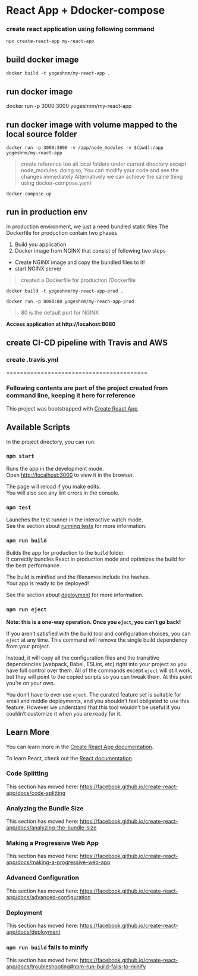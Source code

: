 # React App + Ddocker-compose

### create react application using following command 

`npx create-react-app my-react-app`

## build docker image 
`docker build -t yogeshnm/my-react-app .`

## run docker image 
docker run -p 3000:3000 yogeshnm/my-react-app

## run docker image with volume mapped to the local source folder 
`docker run -p 3000:3000 -v /app/node_modules -v $(pwd):/app yogeshnm/my-react-app`

> create reference too all local folders under current directory except node_modules.
> doing so, You can modify your code and see the changes immediately
> Alternatively we can achieve the same thing using docker-compose.yaml

`docker-compose up`

## run in production env
In production environment, we just a need bundled static files
The Dockerfile for production contain two phases
1. Build you application 
2. Docker image from NGINX that consist of following two steps 
 - Create NGINX image and copy the bundled files to it!
 - start NGINX server 

> created a Dockerfile for production /Dockerfile

`docker build -t yogeshnm/my-react-app-prod .`

`docker run -p 8080:80 yogeshnm/my-reach-app-prod`

> 80 is the default port for NGINX

**Access application at http://locahost:8080**

## create CI-CD pipeline with Travis and AWS 

### create .travis.yml

=========================================
### Following contents are part of the project created from command line, keeping it here for reference
This project was bootstrapped with [Create React App](https://github.com/facebook/create-react-app).

## Available Scripts

In the project directory, you can run:

### `npm start`

Runs the app in the development mode.<br />
Open [http://localhost:3000](http://localhost:3000) to view it in the browser.

The page will reload if you make edits.<br />
You will also see any lint errors in the console.

### `npm test`

Launches the test runner in the interactive watch mode.<br />
See the section about [running tests](https://facebook.github.io/create-react-app/docs/running-tests) for more information.

### `npm run build`

Builds the app for production to the `build` folder.<br />
It correctly bundles React in production mode and optimizes the build for the best performance.

The build is minified and the filenames include the hashes.<br />
Your app is ready to be deployed!

See the section about [deployment](https://facebook.github.io/create-react-app/docs/deployment) for more information.

### `npm run eject`

**Note: this is a one-way operation. Once you `eject`, you can’t go back!**

If you aren’t satisfied with the build tool and configuration choices, you can `eject` at any time. This command will remove the single build dependency from your project.

Instead, it will copy all the configuration files and the transitive dependencies (webpack, Babel, ESLint, etc) right into your project so you have full control over them. All of the commands except `eject` will still work, but they will point to the copied scripts so you can tweak them. At this point you’re on your own.

You don’t have to ever use `eject`. The curated feature set is suitable for small and middle deployments, and you shouldn’t feel obligated to use this feature. However we understand that this tool wouldn’t be useful if you couldn’t customize it when you are ready for it.

## Learn More

You can learn more in the [Create React App documentation](https://facebook.github.io/create-react-app/docs/getting-started).

To learn React, check out the [React documentation](https://reactjs.org/).

### Code Splitting

This section has moved here: https://facebook.github.io/create-react-app/docs/code-splitting

### Analyzing the Bundle Size

This section has moved here: https://facebook.github.io/create-react-app/docs/analyzing-the-bundle-size

### Making a Progressive Web App

This section has moved here: https://facebook.github.io/create-react-app/docs/making-a-progressive-web-app

### Advanced Configuration

This section has moved here: https://facebook.github.io/create-react-app/docs/advanced-configuration

### Deployment

This section has moved here: https://facebook.github.io/create-react-app/docs/deployment

### `npm run build` fails to minify

This section has moved here: https://facebook.github.io/create-react-app/docs/troubleshooting#npm-run-build-fails-to-minify
